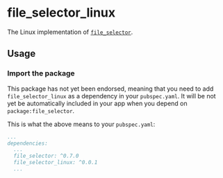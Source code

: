 # file_selector_linux

The Linux implementation of [`file_selector`][1].

## Usage

### Import the package

This package has not yet been endorsed, meaning that you need to add `file_selector_linux`
as a dependency in your `pubspec.yaml`. It will be not yet be automatically included in your app
when you depend on `package:file_selector`.

This is what the above means to your `pubspec.yaml`:

```yaml
...
dependencies:
  ...
  file_selector: ^0.7.0
  file_selector_linux: ^0.0.1
  ...
```

[1]: https://github.com/flutter/plugins/tree/master/packages/file_selector
